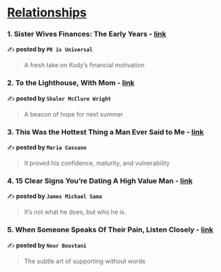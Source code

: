 
<h1><a href=https://medium.com/tag/relationships/recommended target="_blank" rel="noopener noreferrer">Relationships</a></h1>
<h3>1. Sister Wives Finances: The Early Years - <a href="https://medium.com/@PRisUniversal/sister-wives-finances-the-early-years-53c14042b80d" target="_blank" rel="noopener noreferrer">link</a></h3>

✍️ **posted by `PR is Universal`**

<blockquote>A fresh take on Kody’s financial motivation</blockquote>

<h3>2. To the Lighthouse, With Mom - <a href="https://medium.com/the-wind-phone/to-the-lighthouse-with-mom-0e8b38e4732f" target="_blank" rel="noopener noreferrer">link</a></h3>

✍️ **posted by `Shaler McClure Wright`**

<blockquote>A beacon of hope for next summer</blockquote>

<h3>3. This Was the Hottest Thing a Man Ever Said to Me - <a href="https://medium.com/the-virago/this-was-the-hottest-thing-a-man-ever-said-to-me-5b423bc076f0" target="_blank" rel="noopener noreferrer">link</a></h3>

✍️ **posted by `Maria Cassano`**

<blockquote>It proved his confidence, maturity, and vulnerability</blockquote>

<h3>4. 15 Clear Signs You’re Dating A High Value Man - <a href="https://medium.com/@jamesmsama/15-clear-signs-youre-dating-a-high-value-man-87e086b06a04" target="_blank" rel="noopener noreferrer">link</a></h3>

✍️ **posted by `James Michael Sama`**

<blockquote>It’s not what he does, but who he is.</blockquote>

<h3>5. When Someone Speaks Of Their Pain, Listen Closely - <a href="https://medium.com/the-hub-pub/when-someone-speaks-of-their-pain-listen-closely-793a58469acd" target="_blank" rel="noopener noreferrer">link</a></h3>

✍️ **posted by `Nour Boustani`**

<blockquote>The subtle art of supporting without words</blockquote>

